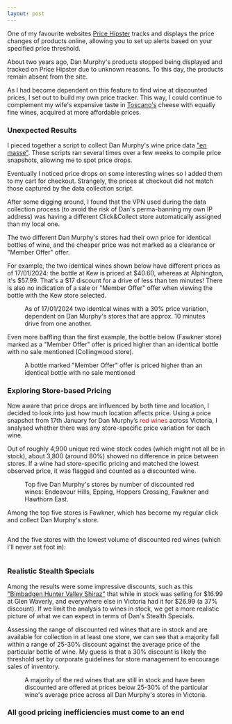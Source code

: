 ```yaml
---
layout: post
---
```


One of my favourite websites <a href="https://pricehipster.com/">Price Hipster</a> tracks and displays the price changes of products online, allowing you to set up alerts based on your specified price threshold.

About two years ago, Dan Murphy's products stopped being displayed and tracked on Price Hipster due to unknown reasons. To this day, the products remain absent from the site.

As I had become dependent on this feature to find wine at discounted prices, I set out to build my own price tracker. This way, I could continue to complement my wife's expensive taste in <a href="https://toscanos.com.au/">Toscano's</a> cheese with equally fine wines, acquired at more affordable prices.

### Unexpected Results
I pieced together a script to collect Dan Murphy's wine price data <a href="https://en.wikipedia.org/wiki/Web_scraping">"en masse"</a>. These scripts ran several times over a few weeks to compile price snapshots, allowing me to spot price drops.

Eventually I noticed price drops on some interesting wines so I added them to my cart for checkout. Strangely, the prices at checkout did not match those captured by the data collection script. 

After some digging around, I found that the VPN used during the data collection process (to avoid the risk of Dan's perma-banning my own IP address) was having a different Click&Collect store automatically assigned than my local one.

The two different Dan Murphy's stores had their own price for identical bottles of wine, and the cheaper price was not marked as a clearance or "Member Offer" offer.

For example, the two identical wines shown below have different prices as of 17/01/2024: the bottle at Kew is priced at $40.60, whereas at Alphington, it's $57.99. That's a $17 discount for a drive of less than ten minutes! There is also no indication of a sale or "Member Offer" offer when viewing the bottle with the Kew store selected.

<figure>
  <img src="/assets/2024-02-03-img01.png" alt="" loading="lazy">
  <figcaption>
    As of 17/01/2024 two identical wines with a 30% price variation, dependent on Dan Murphy's stores that are approx. 10 minutes drive from one another.
  </figcaption>
</figure>

Even more baffling than the first example, the bottle below (Fawkner store) marked as a "Member Offer" offer is priced higher than an identical bottle with no sale mentioned (Collingwood store).

<figure>
  <img src="/assets/2024-02-03-img02.png" alt="" loading="lazy">
  <figcaption>
    A bottle marked "Member Offer" offer is priced higher than an identical bottle with no sale mentioned
  </figcaption>
</figure>

### Exploring Store-based Pricing
Now aware that price drops are influenced by both time and location, I decided to look into just how much location affects price. Using a price snapshot from 17th January for Dan Murphy’s <span style="color: #ff0000;">red wines</span>  across Victoria, I analysed whether there was any store-specific price variation for each wine. 

Out of roughly 4,900 unique red wine stock codes (which might not all be in stock), about 3,800 (around 80%) showed no difference in price between stores. If a wine had store-specific pricing and matched the lowest observed price, it was flagged and counted as a discounted wine.

<figure>
  <img src="/assets/2024-02-03-img03.png" alt="" loading="lazy">
  <figcaption>
    Top five Dan Murphy's stores by number of discounted red wines: Endeavour Hills, Epping, Hoppers Crossing, Fawkner and Hawthorn East.
  </figcaption>
</figure>

Among the top five stores is Fawkner, which has become my regular click and collect Dan Murphy's store.

<figure>
  <img src="/assets/2024-02-03-img04.png" alt="" loading="lazy">
</figure>

And the five stores with the lowest volume of discounted red wines (which I'll never set foot in):
<figure>
  <img src="/assets/2024-02-03-img05.png" alt="" loading="lazy">
</figure>

### Realistic Stealth Specials
Among the results were some impressive discounts, such as this <a href="https://www.danmurphys.com.au/product/DM_908516">"Bimbadgen Hunter Valley Shiraz"</a> that while in stock was selling for $16.99 at Glen Waverly, and everywhere else in Victoria had it for $26.99 (a 37% discount). If we limit the analysis to wines in stock, we get a more realistic picture of what we can expect in terms of Dan's Stealth Specials.

Assessing the range of discounted red wines that are in stock and are available for collection in at least one store, we can see that a majority fall within a range of 25-30% discount against the average price of the particular bottle of wine. My guess is that a 30% discount is likely the threshold set by corporate guidelines for store management to encourage sales of inventory. 

<figure>
  <img src="/assets/2024-02-03-img06.png" alt="" loading="lazy">
  <figcaption>
    A majority of the red wines that are still in stock and have been discounted are offered at prices below 25-30% of the particular wine's average price across all Dan Murphy's stores in Victoria.
  </figcaption>
</figure>

### All good pricing inefficiencies must come to an end




